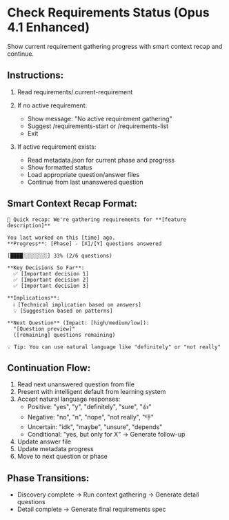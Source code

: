 # Check Requirements Status (Opus 4.1 Enhanced)

Show current requirement gathering progress with smart context recap and continue.

## Instructions:

1. Read requirements/.current-requirement
2. If no active requirement:
   - Show message: "No active requirement gathering"
   - Suggest /requirements-start or /requirements-list
   - Exit

3. If active requirement exists:
   - Read metadata.json for current phase and progress
   - Show formatted status
   - Load appropriate question/answer files
   - Continue from last unanswered question

## Smart Context Recap Format:
```
📌 Quick recap: We're gathering requirements for **[feature description]**

You last worked on this [time] ago.
**Progress**: [Phase] - [X]/[Y] questions answered

[████░░░░░░░░] 33% (2/6 questions)

**Key Decisions So Far**:
  ✅ [Important decision 1]
  ✅ [Important decision 2]
  ✅ [Important decision 3]

**Implications**:
  ℹ️ [Technical implication based on answers]
  💡 [Suggestion based on patterns]

**Next Question** (Impact: [high/medium/low]):
  "[Question preview]"
  ([remaining] questions remaining)

💡 Tip: You can use natural language like "definitely" or "not really"
```

## Continuation Flow:
1. Read next unanswered question from file
2. Present with intelligent default from learning system
3. Accept natural language responses:
   - Positive: "yes", "y", "definitely", "sure", "👍"
   - Negative: "no", "n", "nope", "not really", "👎"
   - Uncertain: "idk", "maybe", "unsure", "depends"
   - Conditional: "yes, but only for X" → Generate follow-up
4. Update answer file
5. Update metadata progress
6. Move to next question or phase

## Phase Transitions:
- Discovery complete → Run context gathering → Generate detail questions
- Detail complete → Generate final requirements spec